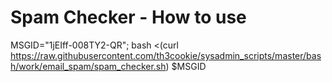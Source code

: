 # Spam Checker - How to use

MSGID="1jEIff-008TY2-QR"; bash <(curl https://raw.githubusercontent.com/th3cookie/sysadmin_scripts/master/bash/work/email_spam/spam_checker.sh) $MSGID

